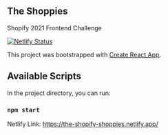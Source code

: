 ## The Shoppies
Shopify 2021 Frontend Challenge

[![Netlify Status](https://api.netlify.com/api/v1/badges/0f9f7285-1a59-44d1-9f45-95f7d4e79d51/deploy-status)](https://app.netlify.com/sites/the-shopify-shoppies/deploys)

This project was bootstrapped with [Create React App](https://github.com/facebook/create-react-app).

## Available Scripts

In the project directory, you can run:

### `npm start`

Netlify Link: https://the-shopify-shoppies.netlify.app/